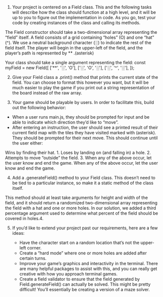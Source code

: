 1. Your project is centered on a Field class. This and the following tasks will describe how the class should function at a high level, and it will be up to you to figure out the implementation in code. As you go, test your code by creating instances of the class and calling its methods.

The Field constructor should take a two-dimensional array representing the “field” itself. A field consists of a grid containing “holes” (O) and one “hat” (^). We use a neutral background character (░) to indicate the rest of the field itself. The player will begin in the upper-left of the field, and the player’s path is represented by ** .(asterisk)

Your class should take a single argument representing the field:
const myField = new Field([
  ['**', '░', 'O'],
  ['░', 'O', '░'],
  ['░', '^', '░'],
]);

2. Give your Field class a .print() method that prints the current state of the field. You can choose to format this however you want, but it will be much easier to play the game if you print out a string representation of the board instead of the raw array.

3. Your game should be playable by users. In order to facilitate this, build out the following behavior:

* When a user runs main.js, they should be prompted for input and be able to indicate which direction they’d like to “move”.
* After entering an instruction, the user should see a printed result of their current field map with the tiles they have visited marked with (asterisk). They should be prompted for their next move.
This should continue until the user either:

Wins by finding their hat.
	1. Loses by landing on (and falling in) a hole.
	2. Attempts to move “outside” the field.
	3. When any of the above occur, let the user know and end the game.
When any of the above occur, let the user know and end the game.

4. Add a .generateField() method to your Field class. This doesn’t need to be tied to a particular instance, so make it a static method of the class itself.

This method should at least take arguments for height and width of the field, and it should return a randomized two-dimensional array representing the field with a hat and one or more holes. In our solution, we added a third percentage argument used to determine what percent of the field should be covered in holes.4. 

5. If you’d like to extend your project past our requirements, here are a few ideas:

	* Have the character start on a random location that’s not the upper-left corner.
	* Create a “hard mode” where one or more holes are added after certain turns.
	* Improve your game’s graphics and interactivity in the terminal. There are many helpful packages to assist with this, and you can really get creative with how you approach terminal games.
	* Create a field validator to ensure that the field generated by Field.generateField() can actually be solved. This might be pretty difficult! You’ll essentially be creating a version of a maze solver.
